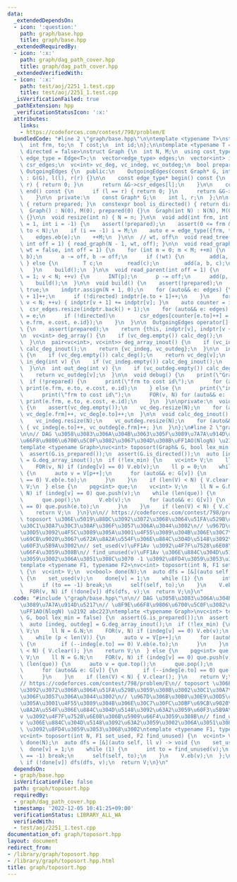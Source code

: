 ```yaml
---
data:
  _extendedDependsOn:
  - icon: ':question:'
    path: graph/base.hpp
    title: graph/base.hpp
  _extendedRequiredBy:
  - icon: ':x:'
    path: graph/dag_path_cover.hpp
    title: graph/dag_path_cover.hpp
  _extendedVerifiedWith:
  - icon: ':x:'
    path: test/aoj/2251_1.test.cpp
    title: test/aoj/2251_1.test.cpp
  _isVerificationFailed: true
  _pathExtension: hpp
  _verificationStatusIcon: ':x:'
  attributes:
    links:
    - https://codeforces.com/contest/798/problem/E
  bundledCode: "#line 2 \"graph/base.hpp\"\n\ntemplate <typename T>\nstruct Edge {\n\
    \  int frm, to;\n  T cost;\n  int id;\n};\n\ntemplate <typename T = int, bool\
    \ directed = false>\nstruct Graph {\n  int N, M;\n  using cost_type = T;\n  using\
    \ edge_type = Edge<T>;\n  vector<edge_type> edges;\n  vector<int> indptr;\n  vector<edge_type>\
    \ csr_edges;\n  vc<int> vc_deg, vc_indeg, vc_outdeg;\n  bool prepared;\n\n  class\
    \ OutgoingEdges {\n  public:\n    OutgoingEdges(const Graph* G, int l, int r)\
    \ : G(G), l(l), r(r) {}\n\n    const edge_type* begin() const {\n      if (l ==\
    \ r) { return 0; }\n      return &G->csr_edges[l];\n    }\n\n    const edge_type*\
    \ end() const {\n      if (l == r) { return 0; }\n      return &G->csr_edges[r];\n\
    \    }\n\n  private:\n    const Graph* G;\n    int l, r;\n  };\n\n  bool is_prepared()\
    \ { return prepared; }\n  constexpr bool is_directed() { return directed; }\n\n\
    \  Graph() : N(0), M(0), prepared(0) {}\n  Graph(int N) : N(N), M(0), prepared(0)\
    \ {}\n\n  void resize(int n) { N = n; }\n\n  void add(int frm, int to, T cost\
    \ = 1, int i = -1) {\n    assert(!prepared);\n    assert(0 <= frm && 0 <= to &&\
    \ to < N);\n    if (i == -1) i = M;\n    auto e = edge_type({frm, to, cost, i});\n\
    \    edges.eb(e);\n    ++M;\n  }\n\n  // wt, off\n  void read_tree(bool wt = false,\
    \ int off = 1) { read_graph(N - 1, wt, off); }\n\n  void read_graph(int M, bool\
    \ wt = false, int off = 1) {\n    for (int m = 0; m < M; ++m) {\n      INT(a,\
    \ b);\n      a -= off, b -= off;\n      if (!wt) {\n        add(a, b);\n     \
    \ } else {\n        T c;\n        read(c);\n        add(a, b, c);\n      }\n \
    \   }\n    build();\n  }\n\n  void read_parent(int off = 1) {\n    for (int v\
    \ = 1; v < N; ++v) {\n      INT(p);\n      p -= off;\n      add(p, v);\n    }\n\
    \    build();\n  }\n\n  void build() {\n    assert(!prepared);\n    prepared =\
    \ true;\n    indptr.assign(N + 1, 0);\n    for (auto&& e: edges) {\n      indptr[e.frm\
    \ + 1]++;\n      if (!directed) indptr[e.to + 1]++;\n    }\n    for (int v = 0;\
    \ v < N; ++v) { indptr[v + 1] += indptr[v]; }\n    auto counter = indptr;\n  \
    \  csr_edges.resize(indptr.back() + 1);\n    for (auto&& e: edges) {\n      csr_edges[counter[e.frm]++]\
    \ = e;\n      if (!directed)\n        csr_edges[counter[e.to]++] = edge_type({e.to,\
    \ e.frm, e.cost, e.id});\n    }\n  }\n\n  OutgoingEdges operator[](int v) const\
    \ {\n    assert(prepared);\n    return {this, indptr[v], indptr[v + 1]};\n  }\n\
    \n  vc<int> deg_array() {\n    if (vc_deg.empty()) calc_deg();\n    return vc_deg;\n\
    \  }\n\n  pair<vc<int>, vc<int>> deg_array_inout() {\n    if (vc_indeg.empty())\
    \ calc_deg_inout();\n    return {vc_indeg, vc_outdeg};\n  }\n\n  int deg(int v)\
    \ {\n    if (vc_deg.empty()) calc_deg();\n    return vc_deg[v];\n  }\n\n  int\
    \ in_deg(int v) {\n    if (vc_indeg.empty()) calc_deg_inout();\n    return vc_indeg[v];\n\
    \  }\n\n  int out_deg(int v) {\n    if (vc_outdeg.empty()) calc_deg_inout();\n\
    \    return vc_outdeg[v];\n  }\n\n  void debug() {\n    print(\"Graph\");\n  \
    \  if (!prepared) {\n      print(\"frm to cost id\");\n      for (auto&& e: edges)\
    \ print(e.frm, e.to, e.cost, e.id);\n    } else {\n      print(\"indptr\", indptr);\n\
    \      print(\"frm to cost id\");\n      FOR(v, N) for (auto&& e: (*this)[v])\
    \ print(e.frm, e.to, e.cost, e.id);\n    }\n  }\n\nprivate:\n  void calc_deg()\
    \ {\n    assert(vc_deg.empty());\n    vc_deg.resize(N);\n    for (auto&& e: edges)\
    \ vc_deg[e.frm]++, vc_deg[e.to]++;\n  }\n\n  void calc_deg_inout() {\n    assert(vc_indeg.empty());\n\
    \    vc_indeg.resize(N);\n    vc_outdeg.resize(N);\n    for (auto&& e: edges)\
    \ { vc_indeg[e.to]++, vc_outdeg[e.frm]++; }\n  }\n};\n#line 2 \"graph/toposort.hpp\"\
    \n\n// DAG \u3058\u3083\u306A\u304B\u3063\u305F\u3089\u7A7A\u914D\u5217\n// \u8F9E\
    \u66F8\u9806\u6700\u5C0F\u3082\u3067\u304D\u308B\uFF1AO(NlogN) \u2192 abc223\n\
    template <typename Graph>\nvc<int> toposort(Graph& G, bool lex_min = false) {\n\
    \  assert(G.is_prepared());\n  assert(G.is_directed());\n  auto [indeg, outdeg]\
    \ = G.deg_array_inout();\n  if (!lex_min) {\n    vc<int> V;\n    ll N = G.N;\n\
    \    FOR(v, N) if (indeg[v] == 0) V.eb(v);\n    ll p = 0;\n    while (p < len(V))\
    \ {\n      auto v = V[p++];\n      for (auto&& e: G[v]) {\n        if (--indeg[e.to]\
    \ == 0) V.eb(e.to);\n      }\n    }\n    if (len(V) < N) { V.clear(); }\n    return\
    \ V;\n  } else {\n    pqg<int> que;\n    vc<int> V;\n    ll N = G.N;\n    FOR(v,\
    \ N) if (indeg[v] == 0) que.push(v);\n    while (len(que)) {\n      auto v = que.top();\n\
    \      que.pop();\n      V.eb(v);\n      for (auto&& e: G[v]) {\n        if (--indeg[e.to]\
    \ == 0) que.push(e.to);\n      }\n    }\n    if (len(V) < N) { V.clear(); }\n\
    \    return V;\n  }\n}\n\n// https://codeforces.com/contest/798/problem/E\n//\
    \ toposort \u306E\u5019\u88DC\u3092\u3072\u3068\u3064\u51FA\u529B\u3059\u308B\u3002\
    \u30C1\u30A7\u30C3\u30AF\u306F\u3057\u306A\u3044\u3002\n// \u967D\u306B\u30B0\u30E9\
    \u30D5\u3092\u4F5C\u3089\u305A\u3001\u4F55\u3089\u304B\u306E\u30C7\u30FC\u30BF\
    \u69CB\u9020\u3067\u672A\u8A2A\u554F\u306E\u884C\u304D\u5148\u3092\u63A2\u3059\
    \u60F3\u5B9A\u3002\n// set_used(v)\uFF1Av \u3092\u4F7F\u7528\u6E08\u306B\u5909\
    \u66F4\u3059\u308B\n// find_unused(v)\uFF1Av \u306E\u884C\u304D\u5148\u3092\u63A2\
    \u3059\u3002\u306A\u3051\u308C\u3070 -1 \u3092\u8FD4\u3059\u3053\u3068\u3002\n\
    template <typename F1, typename F2>\nvc<int> toposort(int N, F1 set_used, F2 find_unused)\
    \ {\n  vc<int> V;\n  vc<bool> done(N);\n  auto dfs = [&](auto self, ll v) -> void\
    \ {\n    set_used(v);\n    done[v] = 1;\n    while (1) {\n      int to = find_unused(v);\n\
    \      if (to == -1) break;\n      self(self, to);\n    }\n    V.eb(v);\n  };\n\
    \  FOR(v, N) if (!done[v]) dfs(dfs, v);\n  return V;\n}\n"
  code: "#include \"graph/base.hpp\"\n\n// DAG \u3058\u3083\u306A\u304B\u3063\u305F\
    \u3089\u7A7A\u914D\u5217\n// \u8F9E\u66F8\u9806\u6700\u5C0F\u3082\u3067\u304D\u308B\
    \uFF1AO(NlogN) \u2192 abc223\ntemplate <typename Graph>\nvc<int> toposort(Graph&\
    \ G, bool lex_min = false) {\n  assert(G.is_prepared());\n  assert(G.is_directed());\n\
    \  auto [indeg, outdeg] = G.deg_array_inout();\n  if (!lex_min) {\n    vc<int>\
    \ V;\n    ll N = G.N;\n    FOR(v, N) if (indeg[v] == 0) V.eb(v);\n    ll p = 0;\n\
    \    while (p < len(V)) {\n      auto v = V[p++];\n      for (auto&& e: G[v])\
    \ {\n        if (--indeg[e.to] == 0) V.eb(e.to);\n      }\n    }\n    if (len(V)\
    \ < N) { V.clear(); }\n    return V;\n  } else {\n    pqg<int> que;\n    vc<int>\
    \ V;\n    ll N = G.N;\n    FOR(v, N) if (indeg[v] == 0) que.push(v);\n    while\
    \ (len(que)) {\n      auto v = que.top();\n      que.pop();\n      V.eb(v);\n\
    \      for (auto&& e: G[v]) {\n        if (--indeg[e.to] == 0) que.push(e.to);\n\
    \      }\n    }\n    if (len(V) < N) { V.clear(); }\n    return V;\n  }\n}\n\n\
    // https://codeforces.com/contest/798/problem/E\n// toposort \u306E\u5019\u88DC\
    \u3092\u3072\u3068\u3064\u51FA\u529B\u3059\u308B\u3002\u30C1\u30A7\u30C3\u30AF\
    \u306F\u3057\u306A\u3044\u3002\n// \u967D\u306B\u30B0\u30E9\u30D5\u3092\u4F5C\u3089\
    \u305A\u3001\u4F55\u3089\u304B\u306E\u30C7\u30FC\u30BF\u69CB\u9020\u3067\u672A\
    \u8A2A\u554F\u306E\u884C\u304D\u5148\u3092\u63A2\u3059\u60F3\u5B9A\u3002\n// set_used(v)\uFF1A\
    v \u3092\u4F7F\u7528\u6E08\u306B\u5909\u66F4\u3059\u308B\n// find_unused(v)\uFF1A\
    v \u306E\u884C\u304D\u5148\u3092\u63A2\u3059\u3002\u306A\u3051\u308C\u3070 -1\
    \ \u3092\u8FD4\u3059\u3053\u3068\u3002\ntemplate <typename F1, typename F2>\n\
    vc<int> toposort(int N, F1 set_used, F2 find_unused) {\n  vc<int> V;\n  vc<bool>\
    \ done(N);\n  auto dfs = [&](auto self, ll v) -> void {\n    set_used(v);\n  \
    \  done[v] = 1;\n    while (1) {\n      int to = find_unused(v);\n      if (to\
    \ == -1) break;\n      self(self, to);\n    }\n    V.eb(v);\n  };\n  FOR(v, N)\
    \ if (!done[v]) dfs(dfs, v);\n  return V;\n}\n"
  dependsOn:
  - graph/base.hpp
  isVerificationFile: false
  path: graph/toposort.hpp
  requiredBy:
  - graph/dag_path_cover.hpp
  timestamp: '2022-12-05 10:41:25+09:00'
  verificationStatus: LIBRARY_ALL_WA
  verifiedWith:
  - test/aoj/2251_1.test.cpp
documentation_of: graph/toposort.hpp
layout: document
redirect_from:
- /library/graph/toposort.hpp
- /library/graph/toposort.hpp.html
title: graph/toposort.hpp
---
```

